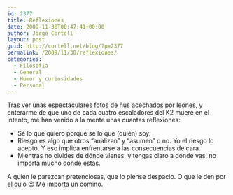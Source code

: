 ```yaml
---
id: 2377
title: Reflexiones
date: 2009-11-30T00:47:41+00:00
author: Jorge Cortell
layout: post
guid: http://cortell.net/blog/?p=2377
permalink: /2009/11/30/reflexiones/
categories:
  - Filosofí­a
  - General
  - Humor y curiosidades
  - Personal
---
```

Tras ver unas espectaculares fotos de ñus acechados por leones, y enterarme de que uno de cada cuatro escaladores del K2 muere en el intento, me han venido a la mente unas cuantas reflexiones:

  * Sé lo que quiero porque sé lo que (quién) soy.
  * Riesgo es algo que otros &#8220;analizan&#8221; y &#8220;asumen&#8221; o no. Yo el riesgo lo acepto. Y eso implica enfrentarse a las consecuencias de cara.
  * Mientras no olvides de dónde vienes, y tengas claro a dónde vas, no importa mucho dónde estás.

A quien le parezcan pretenciosas, que lo piense despacio. O que le den por el culo 😉 Me importa un comino.
